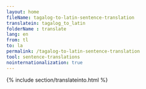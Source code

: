 ```yaml
---
layout: home
fileName: tagalog-to-latin-sentence-translation
translatein: tagalog_to_latin
folderName : translate
lang: en
from: tl
to: la
permalink: /tagalog-to-latin-sentence-translation
tool: sentence-translations
nointernationalization: true
---
```

{% include section/translateinto.html %}
